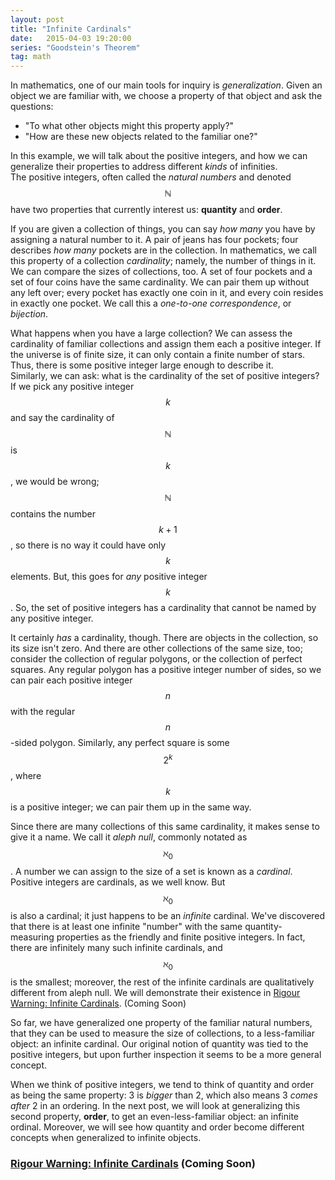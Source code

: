 ```yaml
---
layout: post
title: "Infinite Cardinals"
date:   2015-04-03 19:20:00
series: "Goodstein's Theorem"
tag: math
---
```


In mathematics, one of our main tools for inquiry is _generalization_.
Given an object we are familiar with, we choose a property of that object and ask the questions:

* "To what other objects might this property apply?"
* "How are these new objects related to the familiar one?"

In this example, we will talk about the positive integers, and how we can generalize their properties to address different _kinds_ of infinities.  
The positive integers, often called the _natural numbers_ and denoted $$\mathbb{N}$$ have two properties that currently interest us: **quantity** and **order**.

If you are given a collection of things, you can say _how many_ you have by assigning a natural number to it.
A pair of jeans has four pockets; four describes _how many_ pockets are in the collection.
In mathematics, we call this property of a collection _cardinality_; namely, the number of things in it.
We can compare the sizes of collections, too.
A set of four pockets and a set of four coins have the same cardinality.
We can pair them up without any left over; every pocket has exactly one coin in it, and every coin resides in exactly one pocket.
We call this a _one-to-one correspondence_, or _bijection_.

What happens when you have a large collection? We can assess the cardinality of familiar collections and assign them each a positive integer.
If the universe is of finite size, it can only contain a finite number of stars.
Thus, there is some positive integer large enough to describe it.  
Similarly, we can ask: what is the cardinality of the set of positive integers?  
If we pick any positive integer $$k$$ and say the cardinality of $$\mathbb{N}$$ is $$k$$, we would be wrong;
$$\mathbb{N}$$ contains the number $$k+1$$, so there is no way it could have only $$k$$ elements.
But, this goes for _any_ positive integer $$k$$.
So, the set of positive integers has a cardinality that cannot be named by any positive integer.

It certainly _has_ a cardinality, though. There are objects in the collection, so its size isn't zero.
And there are other collections of the same size, too; consider the collection of regular polygons, or the collection of perfect squares.
Any regular polygon has a positive integer number of sides, so we can pair each positive integer $$n$$ with the regular $$n$$-sided polygon.
Similarly, any perfect square is some $$2^k$$, where $$k$$ is a positive integer; we can pair them up in the same way.

Since there are many collections of this same cardinality, it makes sense to give it a name.
We call it _aleph null_, commonly notated as $$\aleph_0$$.
A number we can assign to the size of a set is known as a _cardinal_.
Positive integers are cardinals, as we well know. But $$\aleph_0$$ is also a cardinal; it just happens to be an _infinite_ cardinal.
We've discovered that there is at least one infinite "number" with the same quantity-measuring properties as the friendly and finite positive integers.
In fact, there are infinitely many such infinite cardinals, and $$\aleph_0$$ is the smallest; moreover, the rest of the infinite cardinals are qualitatively different from aleph null. We will demonstrate their existence in
<a class="page-link" href="{{ site.baseurl }}">Rigour Warning: Infinite Cardinals</a>. (Coming Soon)

So far, we have generalized one property of the familiar natural numbers, that they can be used to measure the size of collections, to a less-familiar object:
an infinite cardinal.
Our original notion of quantity was tied to the positive integers, but upon further inspection it seems to be a more general concept.

When we think of positive integers, we tend to think of quantity and order as being the same property:
3 is _bigger_ than 2, which also means 3 _comes after_ 2 in an ordering.
In the next post, we will look at generalizing this second property, **order**, to get an even-less-familiar object: an infinite ordinal.
Moreover, we will see how quantity and order become different concepts when generalized to infinite objects.

### <a class="page-link" href="{{ site.baseurl }}">Rigour Warning: Infinite Cardinals</a> (Coming Soon)
